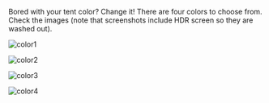 Bored with your tent color? Change it!
There are four colors to choose from. Check the images (note that screenshots include HDR screen so they are washed out).


![color1](https://github.com/user-attachments/assets/8489f3e9-ac79-4722-8814-4c3b5493bc7f)

![color2](https://github.com/user-attachments/assets/c8ee5b53-af7c-42b4-b7be-cbef062d3615)

![color3](https://github.com/user-attachments/assets/6e041f3e-3b60-41d9-939f-aa39c2866068)

![color4](https://github.com/user-attachments/assets/4954ed1d-80a3-4069-9d9d-b7f5556bd756)
